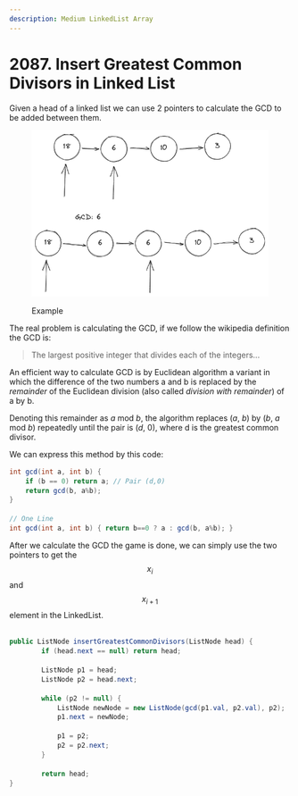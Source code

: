 ```yaml
---
description: Medium LinkedList Array
---
```


# 2087. Insert Greatest Common Divisors in Linked List

Given a head of a linked list we can use 2 pointers to calculate the GCD to be added between them.

<figure><img src=".gitbook/assets/image (1).png" alt=""><figcaption><p>Example</p></figcaption></figure>

The real problem is calculating the GCD, if we follow the wikipedia definition the GCD is:

> The largest positive integer that divides each of the integers...

An efficient way to calculate GCD is by Euclidean algorithm a variant in which the difference of the two numbers a and b is replaced by the _remainder_ of the Euclidean division (also called _division with remainder_) of a by b.

Denoting this remainder as _a_ mod _b_, the algorithm replaces (_a_, _b_) by (_b_, _a_ mod _b_) repeatedly until the pair is (_d_, 0), where d is the greatest common divisor.

We can express this method by this code:

```java
int gcd(int a, int b) {
    if (b == 0) return a; // Pair (d,0)
    return gcd(b, a%b);
}

// One Line
int gcd(int a, int b) { return b==0 ? a : gcd(b, a%b); }
```

After we calculate the GCD the game is done, we can simply use the two pointers to get the $$x_i$$ and $$x_{i+1}$$ element in the LinkedList.

```java

public ListNode insertGreatestCommonDivisors(ListNode head) {
        if (head.next == null) return head;
        
        ListNode p1 = head;
        ListNode p2 = head.next;

        while (p2 != null) {
            ListNode newNode = new ListNode(gcd(p1.val, p2.val), p2);
            p1.next = newNode;

            p1 = p2;
            p2 = p2.next;
        }

        return head;
}
```

